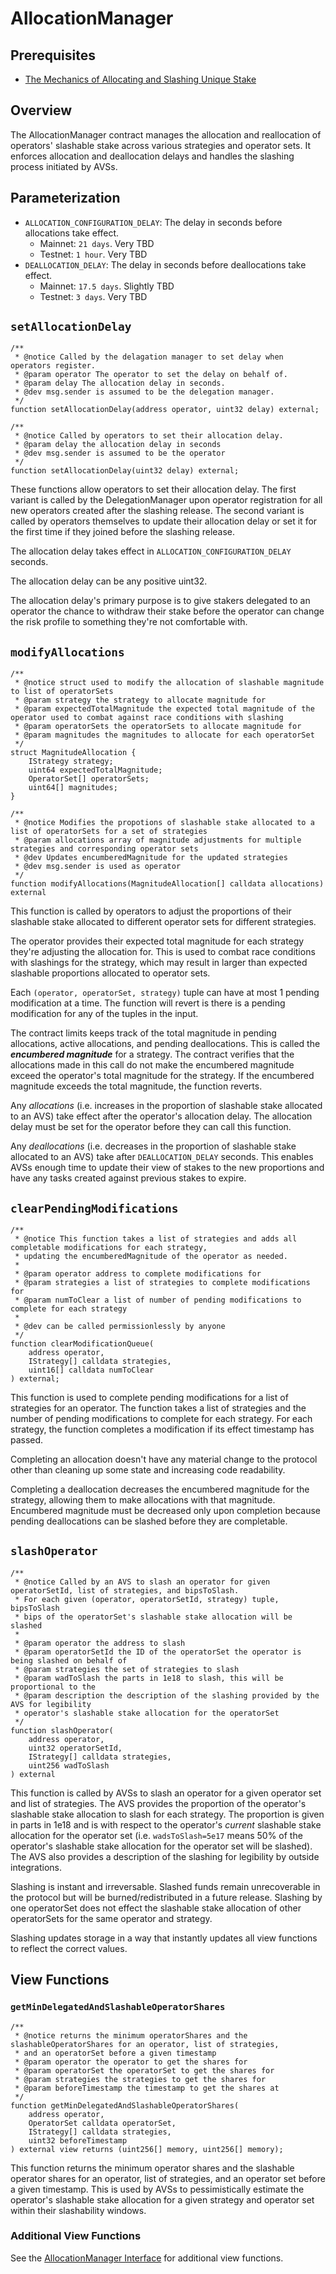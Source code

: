 # AllocationManager

## Prerequisites

- [The Mechanics of Allocating and Slashing Unique Stake](https://forum.eigenlayer.xyz/t/the-mechanics-of-allocating-and-slashing-unique-stake/13870)

## Overview
The AllocationManager contract manages the allocation and reallocation of operators' slashable stake across various strategies and operator sets. It enforces allocation and deallocation delays and handles the slashing process initiated by AVSs.

## Parameterization

- `ALLOCATION_CONFIGURATION_DELAY`: The delay in seconds before allocations take effect.
    - Mainnet: `21 days`. Very TBD
    - Testnet: `1 hour`. Very TBD
- `DEALLOCATION_DELAY`: The delay in seconds before deallocations take effect.
    - Mainnet: `17.5 days`. Slightly TBD
    - Testnet: `3 days`. Very TBD

## `setAllocationDelay` 

```solidity
/**
 * @notice Called by the delagation manager to set delay when operators register.
 * @param operator The operator to set the delay on behalf of.
 * @param delay The allocation delay in seconds.
 * @dev msg.sender is assumed to be the delegation manager.
 */
function setAllocationDelay(address operator, uint32 delay) external;

/**
 * @notice Called by operators to set their allocation delay.
 * @param delay the allocation delay in seconds
 * @dev msg.sender is assumed to be the operator
 */
function setAllocationDelay(uint32 delay) external;
```

These functions allow operators to set their allocation delay. The first variant is called by the DelegationManager upon operator registration for all new operators created after the slashing release. The second variant is called by operators themselves to update their allocation delay or set it for the first time if they joined before the slashing release.

The allocation delay takes effect in `ALLOCATION_CONFIGURATION_DELAY` seconds.

The allocation delay can be any positive uint32.

The allocation delay's primary purpose is to give stakers delegated to an operator the chance to withdraw their stake before the operator can change the risk profile to something they're not comfortable with.

## `modifyAllocations`

```solidity
/**
 * @notice struct used to modify the allocation of slashable magnitude to list of operatorSets
 * @param strategy the strategy to allocate magnitude for
 * @param expectedTotalMagnitude the expected total magnitude of the operator used to combat against race conditions with slashing
 * @param operatorSets the operatorSets to allocate magnitude for
 * @param magnitudes the magnitudes to allocate for each operatorSet
 */
struct MagnitudeAllocation {
    IStrategy strategy;
    uint64 expectedTotalMagnitude;
    OperatorSet[] operatorSets;
    uint64[] magnitudes;
}

/**
 * @notice Modifies the propotions of slashable stake allocated to a list of operatorSets for a set of strategies
 * @param allocations array of magnitude adjustments for multiple strategies and corresponding operator sets
 * @dev Updates encumberedMagnitude for the updated strategies
 * @dev msg.sender is used as operator
 */
function modifyAllocations(MagnitudeAllocation[] calldata allocations) external
```

This function is called by operators to adjust the proportions of their slashable stake allocated to different operator sets for different strategies.

The operator provides their expected total magnitude for each strategy they're adjusting the allocation for. This is used to combat race conditions with slashings for the strategy, which may result in larger than expected slashable proportions allocated to operator sets.

Each `(operator, operatorSet, strategy)` tuple can have at most 1 pending modification at a time. The function will revert is there is a pending modification for any of the tuples in the input. 

The contract limits keeps track of the total magnitude in pending allocations, active allocations, and pending deallocations. This is called the **_encumbered magnitude_** for a strategy. The contract verifies that the allocations made in this call do not make the encumbered magnitude exceed the operator's total magnitude for the strategy. If the encumbered magnitude exceeds the total magnitude, the function reverts.

Any _allocations_ (i.e. increases in the proportion of slashable stake allocated to an AVS) take effect after the operator's allocation delay. The allocation delay must be set for the operator before they can call this function.

Any _deallocations_ (i.e. decreases in the proportion of slashable stake allocated to an AVS) take after `DEALLOCATION_DELAY` seconds. This enables AVSs enough time to update their view of stakes to the new proportions and have any tasks created against previous stakes to expire.

## `clearPendingModifications`

```solidity
/**
 * @notice This function takes a list of strategies and adds all completable modifications for each strategy, 
 * updating the encumberedMagnitude of the operator as needed.
 *
 * @param operator address to complete modifications for
 * @param strategies a list of strategies to complete modifications for
 * @param numToClear a list of number of pending modifications to complete for each strategy
 *
 * @dev can be called permissionlessly by anyone
 */
function clearModificationQueue(
    address operator,
    IStrategy[] calldata strategies,
    uint16[] calldata numToClear
) external;
```

This function is used to complete pending modifications for a list of strategies for an operator. The function takes a list of strategies and the number of pending modifications to complete for each strategy. For each strategy, the function completes a modification if its effect timestamp has passed. 

Completing an allocation doesn't have any material change to the protocol other than cleaning up some state and increasing code readability. 

Completing a deallocation decreases the encumbered magnitude for the strategy, allowing them to make allocations with that magnitude. Encumbered magnitude must be decreased only upon completion because pending deallocations can be slashed before they are completable.

## `slashOperator`

```solidity
/**
 * @notice Called by an AVS to slash an operator for given operatorSetId, list of strategies, and bipsToSlash.
 * For each given (operator, operatorSetId, strategy) tuple, bipsToSlash
 * bips of the operatorSet's slashable stake allocation will be slashed
 *
 * @param operator the address to slash
 * @param operatorSetId the ID of the operatorSet the operator is being slashed on behalf of
 * @param strategies the set of strategies to slash
 * @param wadToSlash the parts in 1e18 to slash, this will be proportional to the
 * @param description the description of the slashing provided by the AVS for legibility
 * operator's slashable stake allocation for the operatorSet
 */
function slashOperator(
    address operator,
    uint32 operatorSetId,
    IStrategy[] calldata strategies,
    uint256 wadToSlash
) external
```

This function is called by AVSs to slash an operator for a given operator set and list of strategies. The AVS provides the proportion of the operator's slashable stake allocation to slash for each strategy. The proportion is given in parts in 1e18 and is with respect to the operator's _current_ slashable stake allocation for the operator set (i.e. `wadsToSlash=5e17` means 50% of the operator's slashable stake allocation for the operator set will be slashed). The AVS also provides a description of the slashing for legibility by outside integrations.

Slashing is instant and irreversable. Slashed funds remain unrecoverable in the protocol but will be burned/redistributed in a future release. Slashing by one operatorSet does not effect the slashable stake allocation of other operatorSets for the same operator and strategy.

Slashing updates storage in a way that instantly updates all view functions to reflect the correct values.

## View Functions 

### `getMinDelegatedAndSlashableOperatorShares`

```solidity
/**
 * @notice returns the minimum operatorShares and the slashableOperatorShares for an operator, list of strategies, 
 * and an operatorSet before a given timestamp
 * @param operator the operator to get the shares for
 * @param operatorSet the operatorSet to get the shares for
 * @param strategies the strategies to get the shares for
 * @param beforeTimestamp the timestamp to get the shares at
 */
function getMinDelegatedAndSlashableOperatorShares(
    address operator,
    OperatorSet calldata operatorSet,
    IStrategy[] calldata strategies,
    uint32 beforeTimestamp
) external view returns (uint256[] memory, uint256[] memory);
```

This function returns the minimum operator shares and the slashable operator shares for an operator, list of strategies, and an operator set before a given timestamp. This is used by AVSs to pessimistically estimate the operator's slashable stake allocation for a given strategy and operator set within their slashability windows.

### Additional View Functions

See the [AllocationManager Interface](../../../src/contracts/interfaces/IAllocationManager.sol) for additional view functions.